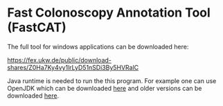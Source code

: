 # Fast Colonoscopy Annotation Tool (FastCAT)


The full tool for windows applications can be downloaded here: 

https://fex.ukw.de/public/download-shares/Z0Ha7Ky4vy1lrLyD51nSDi3By5HVRalC


Java runtime is needed to run the this program.
For example one can use OpenJDK which can be downloaded [here](https://jdk.java.net) and older versions can be downloaded [here](https://jdk.java.net/archive).
